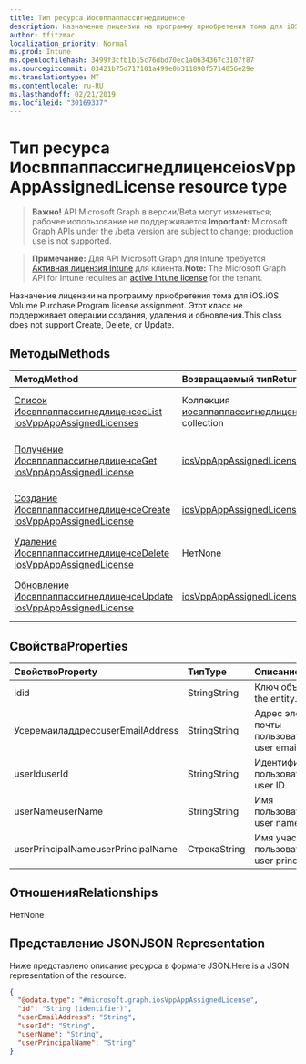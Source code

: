 ```yaml
---
title: Тип ресурса Иосвппаппассигнедлиценсе
description: Назначение лицензии на программу приобретения тома для iOS. Этот класс не поддерживает операции создания, удаления и обновления.
author: tfitzmac
localization_priority: Normal
ms.prod: Intune
ms.openlocfilehash: 3499f3cfb1b15c76dbd70ec1a0634367c3107f87
ms.sourcegitcommit: 03421b75d717101a499e0b311890f5714056e29e
ms.translationtype: MT
ms.contentlocale: ru-RU
ms.lasthandoff: 02/21/2019
ms.locfileid: "30169337"
---
```

# <a name="iosvppappassignedlicense-resource-type"></a><span data-ttu-id="5f75d-104">Тип ресурса Иосвппаппассигнедлиценсе</span><span class="sxs-lookup"><span data-stu-id="5f75d-104">iosVppAppAssignedLicense resource type</span></span>

> <span data-ttu-id="5f75d-105">**Важно!** API Microsoft Graph в версии/Beta могут изменяться; рабочее использование не поддерживается.</span><span class="sxs-lookup"><span data-stu-id="5f75d-105">**Important:** Microsoft Graph APIs under the /beta version are subject to change; production use is not supported.</span></span>

> <span data-ttu-id="5f75d-106">**Примечание:** Для API Microsoft Graph для Intune требуется [Активная лицензия Intune](https://go.microsoft.com/fwlink/?linkid=839381) для клиента.</span><span class="sxs-lookup"><span data-stu-id="5f75d-106">**Note:** The Microsoft Graph API for Intune requires an [active Intune license](https://go.microsoft.com/fwlink/?linkid=839381) for the tenant.</span></span>

<span data-ttu-id="5f75d-107">Назначение лицензии на программу приобретения тома для iOS.</span><span class="sxs-lookup"><span data-stu-id="5f75d-107">iOS Volume Purchase Program license assignment.</span></span> <span data-ttu-id="5f75d-108">Этот класс не поддерживает операции создания, удаления и обновления.</span><span class="sxs-lookup"><span data-stu-id="5f75d-108">This class does not support Create, Delete, or Update.</span></span>

## <a name="methods"></a><span data-ttu-id="5f75d-109">Методы</span><span class="sxs-lookup"><span data-stu-id="5f75d-109">Methods</span></span>
|<span data-ttu-id="5f75d-110">Метод</span><span class="sxs-lookup"><span data-stu-id="5f75d-110">Method</span></span>|<span data-ttu-id="5f75d-111">Возвращаемый тип</span><span class="sxs-lookup"><span data-stu-id="5f75d-111">Return Type</span></span>|<span data-ttu-id="5f75d-112">Описание</span><span class="sxs-lookup"><span data-stu-id="5f75d-112">Description</span></span>|
|:---|:---|:---|
|[<span data-ttu-id="5f75d-113">Список Иосвппаппассигнедлиценсес</span><span class="sxs-lookup"><span data-stu-id="5f75d-113">List iosVppAppAssignedLicenses</span></span>](../api/intune-apps-iosvppappassignedlicense-list.md)|<span data-ttu-id="5f75d-114">Коллекция [иосвппаппассигнедлиценсе](../resources/intune-apps-iosvppappassignedlicense.md)</span><span class="sxs-lookup"><span data-stu-id="5f75d-114">[iosVppAppAssignedLicense](../resources/intune-apps-iosvppappassignedlicense.md) collection</span></span>|<span data-ttu-id="5f75d-115">Список свойств и связей объектов [иосвппаппассигнедлиценсе](../resources/intune-apps-iosvppappassignedlicense.md) .</span><span class="sxs-lookup"><span data-stu-id="5f75d-115">List properties and relationships of the [iosVppAppAssignedLicense](../resources/intune-apps-iosvppappassignedlicense.md) objects.</span></span>|
|[<span data-ttu-id="5f75d-116">Получение Иосвппаппассигнедлиценсе</span><span class="sxs-lookup"><span data-stu-id="5f75d-116">Get iosVppAppAssignedLicense</span></span>](../api/intune-apps-iosvppappassignedlicense-get.md)|[<span data-ttu-id="5f75d-117">iosVppAppAssignedLicense</span><span class="sxs-lookup"><span data-stu-id="5f75d-117">iosVppAppAssignedLicense</span></span>](../resources/intune-apps-iosvppappassignedlicense.md)|<span data-ttu-id="5f75d-118">Чтение свойств и связей объекта [иосвппаппассигнедлиценсе](../resources/intune-apps-iosvppappassignedlicense.md) .</span><span class="sxs-lookup"><span data-stu-id="5f75d-118">Read properties and relationships of the [iosVppAppAssignedLicense](../resources/intune-apps-iosvppappassignedlicense.md) object.</span></span>|
|[<span data-ttu-id="5f75d-119">Создание Иосвппаппассигнедлиценсе</span><span class="sxs-lookup"><span data-stu-id="5f75d-119">Create iosVppAppAssignedLicense</span></span>](../api/intune-apps-iosvppappassignedlicense-create.md)|[<span data-ttu-id="5f75d-120">iosVppAppAssignedLicense</span><span class="sxs-lookup"><span data-stu-id="5f75d-120">iosVppAppAssignedLicense</span></span>](../resources/intune-apps-iosvppappassignedlicense.md)|<span data-ttu-id="5f75d-121">Создание нового объекта [иосвппаппассигнедлиценсе](../resources/intune-apps-iosvppappassignedlicense.md) .</span><span class="sxs-lookup"><span data-stu-id="5f75d-121">Create a new [iosVppAppAssignedLicense](../resources/intune-apps-iosvppappassignedlicense.md) object.</span></span>|
|[<span data-ttu-id="5f75d-122">Удаление Иосвппаппассигнедлиценсе</span><span class="sxs-lookup"><span data-stu-id="5f75d-122">Delete iosVppAppAssignedLicense</span></span>](../api/intune-apps-iosvppappassignedlicense-delete.md)|<span data-ttu-id="5f75d-123">Нет</span><span class="sxs-lookup"><span data-stu-id="5f75d-123">None</span></span>|<span data-ttu-id="5f75d-124">Удаляет объект [иосвппаппассигнедлиценсе](../resources/intune-apps-iosvppappassignedlicense.md).</span><span class="sxs-lookup"><span data-stu-id="5f75d-124">Deletes a [iosVppAppAssignedLicense](../resources/intune-apps-iosvppappassignedlicense.md).</span></span>|
|[<span data-ttu-id="5f75d-125">Обновление Иосвппаппассигнедлиценсе</span><span class="sxs-lookup"><span data-stu-id="5f75d-125">Update iosVppAppAssignedLicense</span></span>](../api/intune-apps-iosvppappassignedlicense-update.md)|[<span data-ttu-id="5f75d-126">iosVppAppAssignedLicense</span><span class="sxs-lookup"><span data-stu-id="5f75d-126">iosVppAppAssignedLicense</span></span>](../resources/intune-apps-iosvppappassignedlicense.md)|<span data-ttu-id="5f75d-127">Обновление свойств объекта [иосвппаппассигнедлиценсе](../resources/intune-apps-iosvppappassignedlicense.md) .</span><span class="sxs-lookup"><span data-stu-id="5f75d-127">Update the properties of a [iosVppAppAssignedLicense](../resources/intune-apps-iosvppappassignedlicense.md) object.</span></span>|

## <a name="properties"></a><span data-ttu-id="5f75d-128">Свойства</span><span class="sxs-lookup"><span data-stu-id="5f75d-128">Properties</span></span>
|<span data-ttu-id="5f75d-129">Свойство</span><span class="sxs-lookup"><span data-stu-id="5f75d-129">Property</span></span>|<span data-ttu-id="5f75d-130">Тип</span><span class="sxs-lookup"><span data-stu-id="5f75d-130">Type</span></span>|<span data-ttu-id="5f75d-131">Описание</span><span class="sxs-lookup"><span data-stu-id="5f75d-131">Description</span></span>|
|:---|:---|:---|
|<span data-ttu-id="5f75d-132">id</span><span class="sxs-lookup"><span data-stu-id="5f75d-132">id</span></span>|<span data-ttu-id="5f75d-133">String</span><span class="sxs-lookup"><span data-stu-id="5f75d-133">String</span></span>|<span data-ttu-id="5f75d-134">Ключ объекта.</span><span class="sxs-lookup"><span data-stu-id="5f75d-134">Key of the entity.</span></span>|
|<span data-ttu-id="5f75d-135">Усеремаиладдресс</span><span class="sxs-lookup"><span data-stu-id="5f75d-135">userEmailAddress</span></span>|<span data-ttu-id="5f75d-136">String</span><span class="sxs-lookup"><span data-stu-id="5f75d-136">String</span></span>|<span data-ttu-id="5f75d-137">Адрес электронной почты пользователя.</span><span class="sxs-lookup"><span data-stu-id="5f75d-137">The user email address.</span></span>|
|<span data-ttu-id="5f75d-138">userId</span><span class="sxs-lookup"><span data-stu-id="5f75d-138">userId</span></span>|<span data-ttu-id="5f75d-139">String</span><span class="sxs-lookup"><span data-stu-id="5f75d-139">String</span></span>|<span data-ttu-id="5f75d-140">Идентификатор пользователя.</span><span class="sxs-lookup"><span data-stu-id="5f75d-140">The user ID.</span></span>|
|<span data-ttu-id="5f75d-141">userName</span><span class="sxs-lookup"><span data-stu-id="5f75d-141">userName</span></span>|<span data-ttu-id="5f75d-142">String</span><span class="sxs-lookup"><span data-stu-id="5f75d-142">String</span></span>|<span data-ttu-id="5f75d-143">Имя пользователя.</span><span class="sxs-lookup"><span data-stu-id="5f75d-143">The user name.</span></span>|
|<span data-ttu-id="5f75d-144">userPrincipalName</span><span class="sxs-lookup"><span data-stu-id="5f75d-144">userPrincipalName</span></span>|<span data-ttu-id="5f75d-145">Строка</span><span class="sxs-lookup"><span data-stu-id="5f75d-145">String</span></span>|<span data-ttu-id="5f75d-146">Имя участника-пользователя.</span><span class="sxs-lookup"><span data-stu-id="5f75d-146">The user principal name.</span></span>|

## <a name="relationships"></a><span data-ttu-id="5f75d-147">Отношения</span><span class="sxs-lookup"><span data-stu-id="5f75d-147">Relationships</span></span>
<span data-ttu-id="5f75d-148">Нет</span><span class="sxs-lookup"><span data-stu-id="5f75d-148">None</span></span>

## <a name="json-representation"></a><span data-ttu-id="5f75d-149">Представление JSON</span><span class="sxs-lookup"><span data-stu-id="5f75d-149">JSON Representation</span></span>
<span data-ttu-id="5f75d-150">Ниже представлено описание ресурса в формате JSON.</span><span class="sxs-lookup"><span data-stu-id="5f75d-150">Here is a JSON representation of the resource.</span></span>
<!-- {
  "blockType": "resource",
  "keyProperty": "id",
  "@odata.type": "microsoft.graph.iosVppAppAssignedLicense"
}
-->
``` json
{
  "@odata.type": "#microsoft.graph.iosVppAppAssignedLicense",
  "id": "String (identifier)",
  "userEmailAddress": "String",
  "userId": "String",
  "userName": "String",
  "userPrincipalName": "String"
}
```




